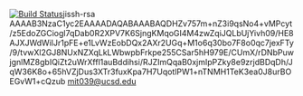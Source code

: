 [![Build Status](https://travis-ci.org/TomTTTT/CSE-100-Tommy.svg?branch=master)](https://travis-ci.org/TomTTTT/CSE-100-Tommy)jissh-rsa AAAAB3NzaC1yc2EAAAADAQABAAABAQDHZv757m+nZ3i9qsNo4+vMPcyt/z5EdoZGCiogl7qDab0R2XPV7K6SjngKMqoGI4M4zwZqiJQLbUjYivh09/HE8AJXJWdWilJr1pFE+e1LvWzEobDQx2AXr2UGq+M1o6q30bo7F8o0qc7jexFTy/9/tvwXl2GJ8NUxNZXqLkLWbwpbFrkpe255CSar5hH979E/CUmX/rDNbPuwjgnlMZ8gbIQiZt2uWrXffl1auBddihsi/RJZImQqaB0xjmIpPZky8e9zrjdBDqDh/JqW36K8o+65hVZjDus3XTr3fuxKpa7H7UqotlPW1+nTNMH1TeK3ea0J8urBOEGvW1+cQzub mit039@ucsd.edu
